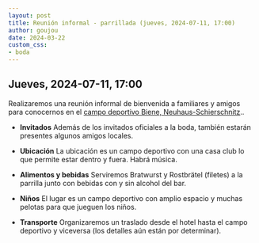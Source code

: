 ```yaml
---
layout: post
title: Reunión informal - parrillada (jueves, 2024-07-11, 17:00)
author: goujou
date: 2024-03-22
custom_css:
- boda
---
```


## Jueves, 2024-07-11, 17:00

Realizaremos una reunión informal de bienvenida a familiares y amigos para conocernos en el [campo deportivo Biene, Neuhaus-Schierschnitz](https://www.google.com/maps/place/Sportplatz+Biene/@50.3065895,11.2361265,14.08z/data=!4m6!3m5!1s0x47a3d81a0b488063:0xf9faad79201a9151!8m2!3d50.3127882!4d11.2240278!16s%2Fg%2F11g9m982xz?authuser=0&entry=ttu)..

- **Invitados**
    Además de los invitados oficiales a la boda, también estarán presentes algunos amigos locales.

- **Ubicación**
    La ubicación es un campo deportivo con una casa club lo que permite estar dentro y fuera. Habrá música.

- **Alimentos y bebidas**
    Serviremos Bratwurst y Rostbrätel (filetes) a la parrilla junto con bebidas con y sin alcohol del bar.

- **Niños**
    El lugar es un campo deportivo con amplio espacio y muchas pelotas para que jueguen los niños.

- **Transporte**
    Organizaremos un traslado desde el hotel hasta el campo deportivo y viceversa (los detalles aún están por determinar).



